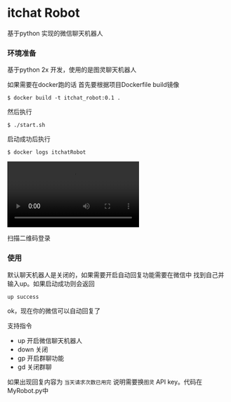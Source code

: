 # itchat Robot

基于python 实现的微信聊天机器人



### 环境准备

基于python 2x 开发，使用的是图灵聊天机器人

如果需要在docker跑的话 首先要根据项目Dockerfile build镜像

```shell
$ docker build -t itchat_robot:0.1 .
```

然后执行

```
$ ./start.sh
```

启动成功后执行

```shell
$ docker logs itchatRobot
```



![bifrost3](http://csqncdn.maxleap.cn/NTgwZDdiZTQ3ZTJjNzkwMDA3NDVhOWQ3/qn-a13aa181-f2b9-44cc-8176-0d5bea4d5b02.MOV)

扫描二维码登录

### 使用

默认聊天机器人是关闭的，如果需要开启自动回复功能需要在微信中 找到自己并输入up。如果启动成功则会返回

`up success` 

ok，现在你的微信可以自动回复了



支持指令

- up 开启微信聊天机器人
- down 关闭
- gp 开启群聊功能
- gd 关闭群聊



如果出现回复内容为 `当天请求次数已用完` 说明需要换`图灵` API key。代码在MyRobot.py中








